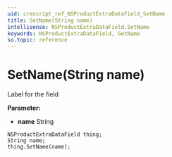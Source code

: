 ```yaml
---
uid: crmscript_ref_NSProductExtraDataField_SetName
title: SetName(String name)
intellisense: NSProductExtraDataField.SetName
keywords: NSProductExtraDataField, GetName
so.topic: reference
---
```


# SetName(String name)

Label for the field

**Parameter:** 
 - **name** String

```crmscript
NSProductExtraDataField thing;
String name;
thing.SetName(name);
```


